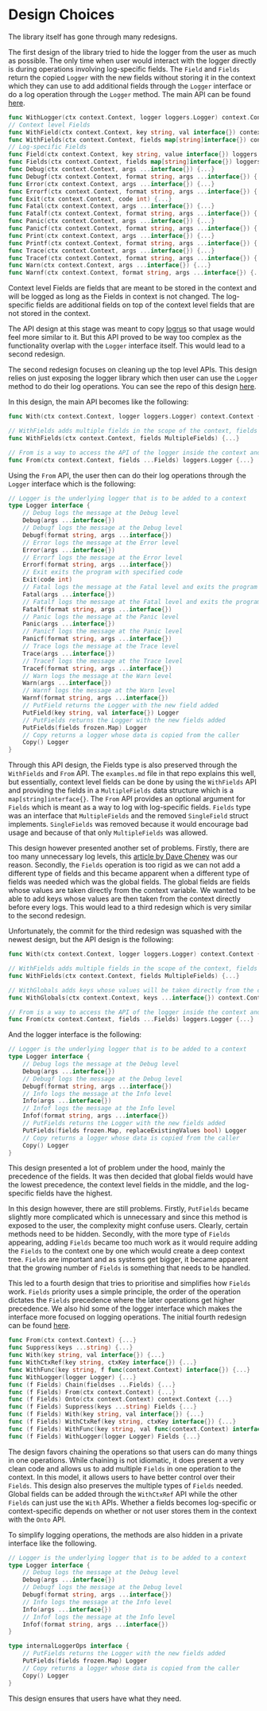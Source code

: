 # Design Choices
The library itself has gone through many redesigns.

The first design of the library tried to hide the logger from the user as much as possible. The only time when user would interact with the logger directly is during operations involving log-specific fields. The `Field` and `Fields` return the copied `Logger` with the new fields without storing it in the context which they can use to add additional fields through the `Logger` interface or do a log operation through the `Logger` method. The main API can be found [here](https://github.com/anz-bank/sysl/blob/1edd0489cfff9673ab6cd4d2160e1274151af2cb/pkg/log/api.go).

```go
func WithLogger(ctx context.Context, logger loggers.Logger) context.Context {...}
// Context level Fields
func WithField(ctx context.Context, key string, val interface{}) context.Context {...} 
func WithFields(ctx context.Context, fields map[string]interface{}) context.Context {...} 
// Log-specific Fields
func Field(ctx context.Context, key string, value interface{}) loggers.Logger {...} 
func Fields(ctx context.Context, fields map[string]interface{}) loggers.Logger {...}
func Debug(ctx context.Context, args ...interface{}) {...} 
func Debugf(ctx context.Context, format string, args ...interface{}) {...} 
func Error(ctx context.Context, args ...interface{}) {...} 
func Errorf(ctx context.Context, format string, args ...interface{}) {...}
func Exit(ctx context.Context, code int) {...} 
func Fatal(ctx context.Context, args ...interface{}) {...}
func Fatalf(ctx context.Context, format string, args ...interface{}) {...}
func Panic(ctx context.Context, args ...interface{}) {...}
func Panicf(ctx context.Context, format string, args ...interface{}) {...}
func Print(ctx context.Context, args ...interface{}) {...}
func Printf(ctx context.Context, format string, args ...interface{}) {...}
func Trace(ctx context.Context, args ...interface{}) {...}
func Tracef(ctx context.Context, format string, args ...interface{}) {...}
func Warn(ctx context.Context, args ...interface{}) {...}
func Warnf(ctx context.Context, format string, args ...interface{}) {...}
```

Context level Fields are fields that are meant to be stored in the context and will be logged as long as the Fields in context is not changed. The log-specific fields are additional fields on top of the context level fields that are not stored in the context.

The API design at this stage was meant to copy [logrus](https://github.com/sirupsen/logrus) so that usage would feel more similar to it. But this API proved to be way too complex as the functionality overlap with the `Logger` interface itself. This would lead to a second redesign.

The second redesign focuses on cleaning up the top level APIs. This design relies on just exposing the logger library which then user can use the `Logger` method to do their log operations. You can see the repo of this design [here](https://github.com/anz-bank/pkg/tree/cfb66c107eebe67ff73d9c071bdc190807295c10).

In this design, the main API becomes like the following:
```go
func With(ctx context.Context, logger loggers.Logger) context.Context {...}

// WithFields adds multiple fields in the scope of the context, fields will be logged alphabetically
func WithFields(ctx context.Context, fields MultipleFields) {...}

// From is a way to access the API of the logger inside the context and add log-specific fields
func From(ctx context.Context, fields ...Fields) loggers.Logger {...}
```

Using the `From` API, the user then can do their log operations through the `Logger` interface which is the following:
```go
// Logger is the underlying logger that is to be added to a context
type Logger interface {
	// Debug logs the message at the Debug level
	Debug(args ...interface{})
	// Debugf logs the message at the Debug level
	Debugf(format string, args ...interface{})
	// Error logs the message at the Error level
	Error(args ...interface{})
	// Errorf logs the message at the Error level
	Errorf(format string, args ...interface{})
	// Exit exits the program with specified code
	Exit(code int)
	// Fatal logs the message at the Fatal level and exits the program with code 1
	Fatal(args ...interface{})
	// Fatalf logs the message at the Fatal level and exits the program with code 1
	Fatalf(format string, args ...interface{})
	// Panic logs the message at the Panic level
	Panic(args ...interface{})
	// Panicf logs the message at the Panic level
	Panicf(format string, args ...interface{})
	// Trace logs the message at the Trace level
	Trace(args ...interface{})
	// Tracef logs the message at the Trace level
	Tracef(format string, args ...interface{})
	// Warn logs the message at the Warn level
	Warn(args ...interface{})
	// Warnf logs the message at the Warn level
	Warnf(format string, args ...interface{})
	// PutField returns the Logger with the new field added
	PutField(key string, val interface{}) Logger
	// PutFields returns the Logger with the new fields added
	PutFields(fields frozen.Map) Logger
	// Copy returns a logger whose data is copied from the caller
	Copy() Logger
}
```

Through this API design, the Fields type is also preserved through the `WithFields` and `From` API. The `examples.md` file in that repo explains this well, but essentially, context level fields can be done by using the `WithFields` API and providing the fields in a `MultipleFields` data structure which is a `map[string]interface{}`. The `From` API provides an optional argument for `Fields` which is meant as a way to log with log-specific fields. `Fields` type was an interface that `MultipleFields` and the removed `SingleField` struct implements. `SingleFields` was removed because it would encourage bad usage and because of that only `MultipleFields` was allowed.

This design however presented another set of problems. Firstly, there are too many unnecessary log levels, this [article by Dave Cheney](https://dave.cheney.net/2015/11/05/lets-talk-about-logging) was our reason. Secondly, the `Fields` operation is too rigid as we can not add a different type of fields and this became apparent when a different type of fields was needed which was the global fields. The global fields are fields whose values are taken directly from the context variable. We wanted to be able to add keys whose values are then taken from the context directly before every logs. This would lead to a third redesign which is very similar to the second redesign.

Unfortunately, the commit for the third redesign was squashed with the newest design, but the API design is the following:
```go
func With(ctx context.Context, logger loggers.Logger) context.Context {...}

// WithFields adds multiple fields in the scope of the context, fields will be logged alphabetically
func WithFields(ctx context.Context, fields MultipleFields) {...}

// WithGlobals adds keys whose values will be taken directly from the context
func WithGlobals(ctx context.Context, keys ...interface{}) context.Context {...}

// From is a way to access the API of the logger inside the context and add log-specific fields
func From(ctx context.Context, fields ...Fields) loggers.Logger {...}
``` 

And the logger interface is the following:
```go
// Logger is the underlying logger that is to be added to a context
type Logger interface {
	// Debug logs the message at the Debug level
	Debug(args ...interface{})
	// Debugf logs the message at the Debug level
	Debugf(format string, args ...interface{})
    // Info logs the message at the Info level
	Info(args ...interface{})
	// Infof logs the message at the Info level
	Infof(format string, args ...interface{})
	// PutFields returns the Logger with the new fields added
	PutFields(fields frozen.Map, replaceExistingValues bool) Logger
	// Copy returns a logger whose data is copied from the caller
	Copy() Logger
}
```

This design presented a lot of problem under the hood, mainly the precedence of the fields. It was then decided that global fields would have the lowest precedence, the context level fields in the middle, and the log-specific fields have the highest.

In this design however, there are still problems. Firstly, `PutFields` became slightly more complicated which is unnecessary and since this method is exposed to the user, the complexity might confuse users. Clearly, certain methods need to be hidden. Secondly, with the more type of `Fields` appearing, adding `Fields` became too much work as it would require adding the `Fields` to the context one by one which would create a deep context tree. `Fields` are important and as systems get bigger, it became apparent that the growing number of `Fields` is something that needs to be handled.

This led to a fourth design that tries to prioritise and simplifies how `Fields` work. `Fields` priority uses a simple principle, the order of the operation dictates the `Fields` precedence where the later operations get higher precedence. We also hid some of the logger interface which makes the interface more focused on logging operations. The initial fourth redesign can be found [here](https://github.com/anz-bank/pkg/blob/9e479508561c3381a6b24165d11e548e976e69ef).

```go
func From(ctx context.Context) {...}
func Suppress(keys ...string) {...}
func With(key string, val interface{}) {...}
func WithCtxRef(key string, ctxKey interface{}) {...}
func WithFunc(key string, f func(context.Context) interface{}) {...}
func WithLogger(logger Logger) {...}
func (f Fields) Chain(fieldses ...Fields) {...}
func (f Fields) From(ctx context.Context) {...}
func (f Fields) Onto(ctx context.Context) context.Context {...}
func (f Fields) Suppress(keys ...string) Fields {...}
func (f Fields) With(key string, val interface{}) {...}
func (f Fields) WithCtxRef(key string, ctxKey interface{}) {...}
func (f Fields) WithFunc(key string, val func(context.Context) interface{}) {...}
func (f Fields) WithLogger(logger Logger) Fields {...}
```

The design favors chaining the operations so that users can do many things in one operations. While chaining is not idiomatic, it does present a very clean code and allows us to add multiple `Fields` in one operation to the context. In this model, it allows users to have better control over their `Fields`. This design also preserves the multiple types of `Fields` needed. Global fields can be added through the `WithCtxRef` API while the other `Fields` can just use the `With` APIs. Whether a fields becomes log-specific or context-specific depends on whether or not user stores them in the context with the `Onto` API.

To simplify logging operations, the methods are also hidden in a private interface like the following.

```go
// Logger is the underlying logger that is to be added to a context
type Logger interface {
	// Debug logs the message at the Debug level
	Debug(args ...interface{})
	// Debugf logs the message at the Debug level
	Debugf(format string, args ...interface{})
	// Info logs the message at the Info level
	Info(args ...interface{})
	// Infof logs the message at the Info level
	Infof(format string, args ...interface{})
}

type internalLoggerOps interface {
	// PutFields returns the Logger with the new fields added
	PutFields(fields frozen.Map) Logger
	// Copy returns a logger whose data is copied from the caller
	Copy() Logger
}
```

This design ensures that users have what they need.